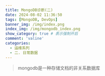 ```yaml
---
title: MongoDB诊断(二)
date: 2024-08-02 11:36:50
tags: [MongoDB, DevOps]
banner_img: /img/index.png
index_img: /img/mongodb_index.png
show_category: true # 表示强制开启
comment: 'valine'
categories:
  - 运维系列
  - 二. 日常数据
---
```


> mongodb是一种存储文档的非关系数据库